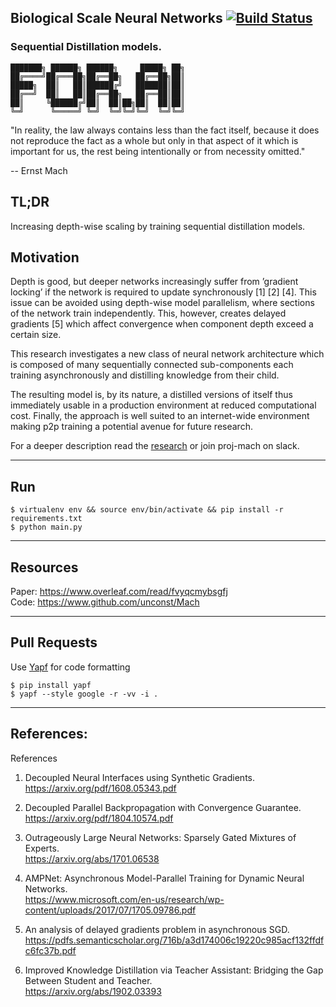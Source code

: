 
## Biological Scale Neural Networks [![Build Status](https://travis-ci.com/unconst/MACH.svg?branch=master)](https://travis-ci.com/unconst/MACH)
### Sequential Distillation models.

```
███████╗ ██████╗ ██████╗     █████╗ ██╗
██╔════╝██╔═══██╗██╔══██╗   ██╔══██╗██║
█████╗  ██║   ██║██████╔╝   ███████║██║
██╔══╝  ██║   ██║██╔══██╗   ██╔══██║██║
██║     ╚██████╔╝██║  ██║██╗██║  ██║██║
╚═╝      ╚═════╝ ╚═╝  ╚═╝╚═╝╚═╝  ╚═╝╚═╝
```

"In reality, the law always contains less than the fact itself, because it does not reproduce the fact as a whole but only in that aspect of it which is important for us, the rest being intentionally or from necessity omitted."

-- Ernst Mach

## TL;DR
Increasing depth-wise scaling by training sequential distillation models.


## Motivation

Depth is good, but deeper networks increasingly suffer from ’gradient locking’  if  the  network  is  required to update synchronously [1] [2] [4]. This issue can be avoided using depth-wise model parallelism, where sections of the network train independently. This, however, creates delayed  gradients [5] which affect convergence when component depth exceed a certain size.

This research investigates a new class of neural network architecture which is composed of many sequentially connected sub-components each training asynchronously and distilling knowledge from their child.

The resulting model is, by its nature, a distilled versions of itself thus immediately usable in a production environment at reduced computational cost. Finally, the approach is well suited to an internet-wide environment making p2p training a potential avenue for future research.   

For a deeper description read the [research](https://www.overleaf.com/read/fvyqcmybsgfj) or join  proj-mach on slack.

---

## Run

```
$ virtualenv env && source env/bin/activate && pip install -r requirements.txt
$ python main.py
```
---

## Resources

Paper: https://www.overleaf.com/read/fvyqcmybsgfj  </br>
Code: https://www.github.com/unconst/Mach

---
## Pull Requests

Use [Yapf](https://github.com/google/yapf) for code formatting
```
$ pip install yapf
$ yapf --style google -r -vv -i .
```

---

## References:

References
1.	Decoupled Neural Interfaces using Synthetic Gradients. </br>
https://arxiv.org/pdf/1608.05343.pdf

2.	Decoupled Parallel Backpropagation with Convergence Guarantee.  </br>
https://arxiv.org/pdf/1804.10574.pdf

3.	 Outrageously Large Neural Networks: Sparsely Gated Mixtures of Experts.  </br>
https://arxiv.org/abs/1701.06538

4.	AMPNet: Asynchronous Model-Parallel Training for Dynamic Neural Networks.  </br> https://www.microsoft.com/en-us/research/wp-content/uploads/2017/07/1705.09786.pdf

5.	An analysis of delayed gradients problem in asynchronous SGD.  </br> https://pdfs.semanticscholar.org/716b/a3d174006c19220c985acf132ffdfc6fc37b.pdf

6. Improved Knowledge Distillation via Teacher Assistant: Bridging the Gap Between Student and Teacher.  </br>
https://arxiv.org/abs/1902.03393
